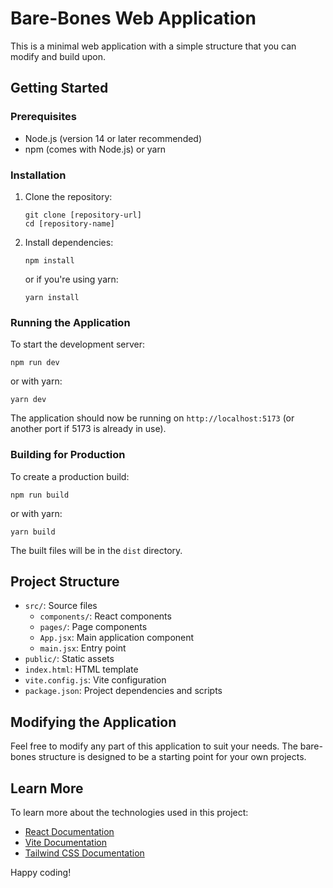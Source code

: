 # Bare-Bones Web Application

This is a minimal web application with a simple structure that you can modify and build upon.

## Getting Started

### Prerequisites

- Node.js (version 14 or later recommended)
- npm (comes with Node.js) or yarn

### Installation

1. Clone the repository:
   ```
   git clone [repository-url]
   cd [repository-name]
   ```

2. Install dependencies:
   ```
   npm install
   ```
   or if you're using yarn:
   ```
   yarn install
   ```

### Running the Application

To start the development server:

```
npm run dev
```
or with yarn:
```
yarn dev
```

The application should now be running on `http://localhost:5173` (or another port if 5173 is already in use).

### Building for Production

To create a production build:

```
npm run build
```
or with yarn:
```
yarn build
```

The built files will be in the `dist` directory.

## Project Structure

- `src/`: Source files
  - `components/`: React components
  - `pages/`: Page components
  - `App.jsx`: Main application component
  - `main.jsx`: Entry point
- `public/`: Static assets
- `index.html`: HTML template
- `vite.config.js`: Vite configuration
- `package.json`: Project dependencies and scripts

## Modifying the Application

Feel free to modify any part of this application to suit your needs. The bare-bones structure is designed to be a starting point for your own projects.

## Learn More

To learn more about the technologies used in this project:

- [React Documentation](https://reactjs.org/docs/getting-started.html)
- [Vite Documentation](https://vitejs.dev/guide/)
- [Tailwind CSS Documentation](https://tailwindcss.com/docs)

Happy coding!